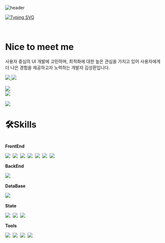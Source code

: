 <div>

![header](https://capsule-render.vercel.app/api?type=waving&color=auto&text=&animation=twinkling&height=80&width=100)

[![Typing SVG](https://readme-typing-svg.demolab.com?font=Alkatra&weight=500&size=45&duration=3500&pause=3&color=FFC0CB&center=true&Center=false&multiline=true&repeat=true&width=1000&height=100&lines=springhana's+GitHub!👋)](https://git.io/typing-svg)

<br/>

# Nice to meet me

<p>사용자 중심의 UI 개발에 고민하며, 최적화에 대한 높은 관심을 가지고 있어 사용자에게 더 나은 경험을 제공하고자 노력하는 개발자 김성환입니다.</p>

<div>
    
<a href="https://velog.io/@springhana">
<img src="https://img.shields.io/badge/Velog-20C997?style=for-the-badge&logo=Velog&logoColor=white" />
</a>
    
<a href="mailto:xksxksanfro7@naver.com">
<img src="https://img.shields.io/badge/Gmail-EA4335?style=for-the-badge&logo=Gmail&logoColor=white" /> 
</a> 

</div>

<br/>

<div> 
  <div>
    <img src="https://hits.seeyoufarm.com/api/count/incr/badge.svg?url=https%3A%2F%2Fgithub.com%2Fspringhana%2Fspringhana&count_bg=%23555555&title_bg=%23555555&icon=github.svg&icon_color=%23E7E7E7&title=GITHUB&edge_flat=false" />
    <br/>
    <a href="https://github.com/springhana/github-readme-stats">
      <img src="https://github-readme-stats.vercel.app/api?username=springhana&include_all_commits=true&show_icons=true&theme=tokyonight" />
    </a>
  </div>
  <br/>
  <div>
    <img src="http://mazassumnida.wtf/api/mini/generate_badge?boj=xksxksanfro" />
    <br/>
<!--     <a href="https://solved.ac/xksxksanfro/">
      <img src="http://mazassumnida.wtf/api/v2/generate_badge?boj=xksxksanfro" />
    </a> -->
  </div>
</div>


# 🛠️Skills

<div style="display:flex; flex-direction:column; align-items:flex-start;"> 
  <div>
    <p><strong>FrontEnd</strong></p>
    <img src="https://img.shields.io/badge/html5-E34F26?style=for-the-badge&logo=html5&logoColor=white"/>&nbsp 
    <img src="https://img.shields.io/badge/css3-1572B6?style=for-the-badge&logo=css3&logoColor=white"/>&nbsp 
    <img src="https://img.shields.io/badge/javascript-F7DF1E?style=for-the-badge&logo=javascript&logoColor=white"/>&nbsp 
    <img src="https://img.shields.io/badge/typescript-3178C6?style=for-the-badge&logo=typescript&logoColor=white"/>&nbsp 
    <img src="https://img.shields.io/badge/react-61DAFB?style=for-the-badge&logo=react&logoColor=white"/>&nbsp 
    <img src="https://img.shields.io/badge/next.js-000000?style=for-the-badge&logo=next.js&logoColor=white"/>&nbsp 
    <img src="https://img.shields.io/badge/reactnative-764ABC?style=for-the-badge&logo=react&logoColor=white"/>&nbsp 
  </div>
  <div>
    <p><strong>BackEnd</strong></p>
<!--     <img src="https://img.shields.io/badge/JAVA-007396?style=for-the-badge&logo=JAVA&logoColor=white"/>&nbsp  -->
<!--     <img src="https://img.shields.io/badge/springboot-6DB33F?style=for-the-badge&logo=springboot&logoColor=white"/>&nbsp  -->
    <img src="https://img.shields.io/badge/node.js-339933?style=for-the-badge&logo=node.js&logoColor=white"/>&nbsp 
  </div>
  <div>
    <p><strong>DataBase</strong></p>
    <img src="https://img.shields.io/badge/mongodb-47A248?style=for-the-badge&logo=mongodb&logoColor=white"/>&nbsp 
<!--     <img src="https://img.shields.io/badge/mariadb-003545?style=for-the-badge&logo=mariadb&logoColor=white"/>&nbsp  -->
  </div>
  <div>
    <p><strong>State</strong></p>
    <img src="https://img.shields.io/badge/redux-764ABC?style=for-the-badge&logo=redux&logoColor=white"/>&nbsp 
    <img src="https://img.shields.io/badge/zustand-764ABC?style=for-the-badge&logo=zustand&logoColor=white"/>&nbsp
    <img src="https://img.shields.io/badge/reactquery-FF4154?style=for-the-badge&logo=redux&logoColor=white"/>&nbsp 
  </div>
  <div>
    <p><strong>Tools</strong></p>
    <img src="https://img.shields.io/badge/notion-000000?style=for-the-badge&logo=notion&logoColor=white"/>&nbsp 
    <img src="https://img.shields.io/badge/slack-4A154B?style=for-the-badge&logo=slack&logoColor=white"/>&nbsp 
    <img src="https://img.shields.io/badge/git-F05032?style=for-the-badge&logo=git&logoColor=white"/>&nbsp 
    <img src="https://img.shields.io/badge/GitHub-181717?style=for-the-badge&logo=GitHub&logoColor=white"/>&nbsp 
  </div>
</div>

</center>
